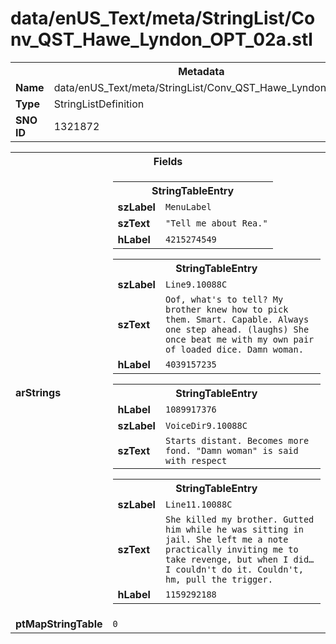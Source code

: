 <h1>data/enUS_Text/meta/StringList/Conv_QST_Hawe_Lyndon_OPT_02a.stl</h1><table><tr><th colspan="100%">Metadata</th></tr><tr><td><b>Name</b></td><td>data/enUS_Text/meta/StringList/Conv_QST_Hawe_Lyndon_OPT_02a.stl</td></tr><tr><td><b>Type</b></td><td>StringListDefinition</td></tr><tr><td><b>SNO ID</b></td><td>1321872</td></tr></table>

<table><tr><th colspan="100%">Fields</th></tr><tr><td><b>arStrings</b></td><td><table><tr><th colspan="100%">StringTableEntry</th></tr><tr><td><b>szLabel</b></td><td><code>MenuLabel</code></td></tr><tr><td><b>szText</b></td><td><code>"Tell me about Rea."</code></td></tr><tr><td><b>hLabel</b></td><td><code>4215274549</code></td></tr></table>


<table><tr><th colspan="100%">StringTableEntry</th></tr><tr><td><b>szLabel</b></td><td><code>Line9.10088C</code></td></tr><tr><td><b>szText</b></td><td><code>Oof, what's to tell? My brother knew how to pick them. Smart. Capable. Always one step ahead. (laughs) She once beat me with my own pair of loaded dice. Damn woman.</code></td></tr><tr><td><b>hLabel</b></td><td><code>4039157235</code></td></tr></table>


<table><tr><th colspan="100%">StringTableEntry</th></tr><tr><td><b>hLabel</b></td><td><code>1089917376</code></td></tr><tr><td><b>szLabel</b></td><td><code>VoiceDir9.10088C</code></td></tr><tr><td><b>szText</b></td><td><code>Starts distant. Becomes more fond. "Damn woman" is said with respect</code></td></tr></table>


<table><tr><th colspan="100%">StringTableEntry</th></tr><tr><td><b>szLabel</b></td><td><code>Line11.10088C</code></td></tr><tr><td><b>szText</b></td><td><code>She killed my brother. Gutted him while he was sitting in jail. She left me a note practically inviting me to take revenge, but when I did… I couldn't do it. Couldn't, hm, pull the trigger.</code></td></tr><tr><td><b>hLabel</b></td><td><code>1159292188</code></td></tr></table>


</td></tr><tr><td><b>ptMapStringTable</b></td><td><code>0</code></td></tr></table>

